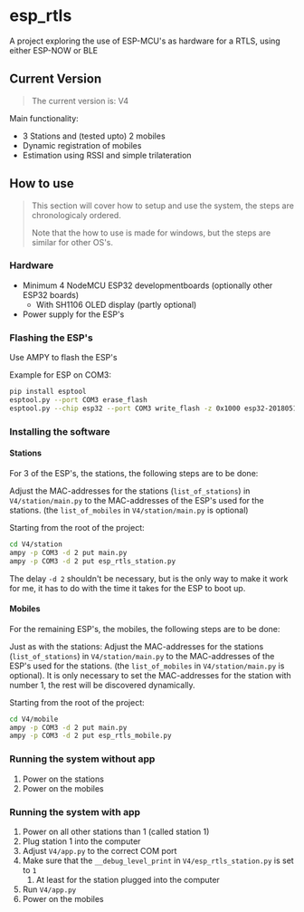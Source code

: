# esp_rtls
A project exploring the use of ESP-MCU's as hardware for a RTLS, using either ESP-NOW or BLE

## Current Version
> The current version is: V4

Main functionality: 
- 3 Stations and (tested upto) 2 mobiles
- Dynamic registration of mobiles
- Estimation using RSSI and simple trilateration

## How to use
> This section will cover how to setup and use the system, the steps are chronologicaly ordered.
>
> Note that the how to use is made for windows, but the steps are similar for other OS's.

### Hardware
- Minimum 4 NodeMCU ESP32 developmentboards (optionally other ESP32 boards)
  - With SH1106 OLED display (partly optional)
- Power supply for the ESP's

### Flashing the ESP's
Use AMPY to flash the ESP's

Example for ESP on COM3:

```bash
pip install esptool
esptool.py --port COM3 erase_flash
esptool.py --chip esp32 --port COM3 write_flash -z 0x1000 esp32-20180511-v1.9.4.bin
```

### Installing the software

#### Stations
For 3 of the ESP's, the stations, the following steps are to be done:

Adjust the MAC-addresses for the stations (`list_of_stations`) in `V4/station/main.py` to the MAC-addresses of the ESP's used for the stations. (the `list_of_mobiles` in `V4/station/main.py` is optional)

Starting from the root of the project:
```bash
cd V4/station
ampy -p COM3 -d 2 put main.py
ampy -p COM3 -d 2 put esp_rtls_station.py
```

The delay `-d 2` shouldn't be necessary, but is the only way to make it work for me, it has to do with the time it takes for the ESP to boot up.

#### Mobiles
For the remaining ESP's, the mobiles, the following steps are to be done:

Just as with the stations: Adjust the MAC-addresses for the stations (`list_of_stations`) in `V4/station/main.py` to the MAC-addresses of the ESP's used for the stations. (the `list_of_mobiles` in `V4/station/main.py` is optional). It is only necessary to set the MAC-addresses for the station with number 1, the rest will be discovered dynamically.

Starting from the root of the project:
```bash
cd V4/mobile
ampy -p COM3 -d 2 put main.py
ampy -p COM3 -d 2 put esp_rtls_mobile.py
```

### Running the system without app
1. Power on the stations
2. Power on the mobiles

### Running the system with app
1. Power on all other stations than 1 (called station 1)
2. Plug station 1 into the computer
3. Adjust `V4/app.py` to the correct COM port
4. Make sure that the `__debug_level_print` in `V4/esp_rtls_station.py` is set to `1`
   1. At least for the station plugged into the computer
5. Run `V4/app.py`
6. Power on the mobiles